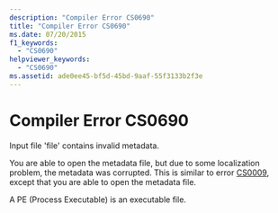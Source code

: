 ```yaml
---
description: "Compiler Error CS0690"
title: "Compiler Error CS0690"
ms.date: 07/20/2015
f1_keywords: 
  - "CS0690"
helpviewer_keywords: 
  - "CS0690"
ms.assetid: ade0ee45-bf5d-45bd-9aaf-55f3133b2f3e
---
```

# Compiler Error CS0690
Input file 'file' contains invalid metadata.  
  
 You are able to open the metadata file, but due to some localization problem, the metadata was corrupted. This is similar to error [CS0009](./cs0009.md), except that you are able to open the metadata file.  
  
 A PE (Process Executable) is an executable file.
